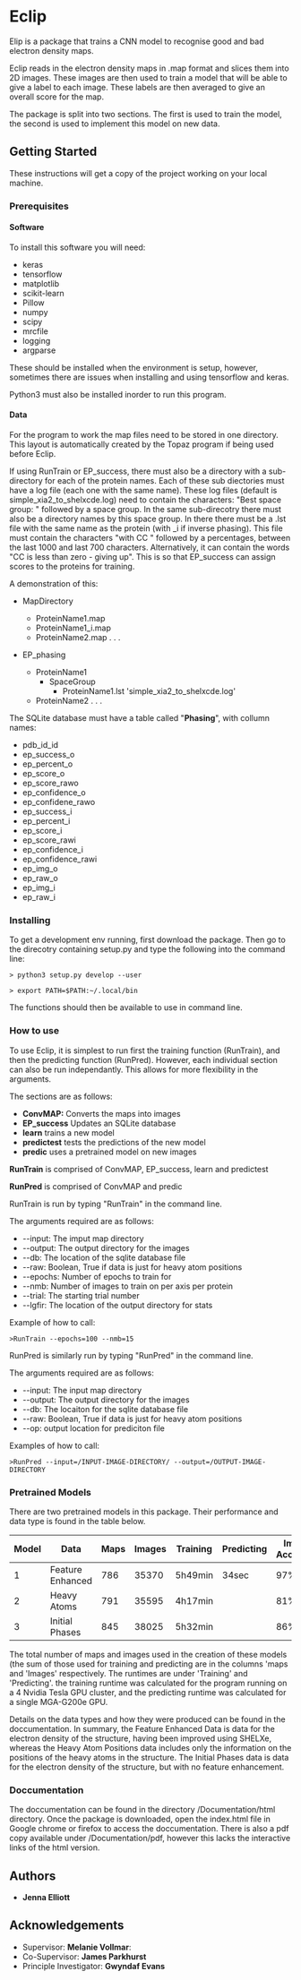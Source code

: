 # Eclip

Elip is a package that trains a CNN model to recognise good and bad electron
density maps. 

Eclip reads in the electron density maps in .map format and slices them into 2D
images. These images are then used to train a model that will be able to give a
label to each image. These labels are then averaged to give an overall score for
the map. 

The package is split into two sections. The first is used to train the model,
the second is used to implement this model on new data. 

## Getting Started 

These instructions will get a copy of the project working on your local
machine.

### Prerequisites

#### Software
To install this software you will need: 

* keras
* tensorflow
* matplotlib
* scikit-learn
* Pillow
* numpy
* scipy
* mrcfile
* logging
* argparse

These should be installed when the environment is setup, however, sometimes
there are issues when installing and using tensorflow and keras. 

Python3 must also be installed inorder to run this program. 

#### Data
For the program to work the map files need to be stored in one directory.
This layout is automatically created by the Topaz program if being used before
Eclip. 

If using RunTrain or EP\_success, there must also be a directory with a
sub-directory for each of the protein names. Each of these sub diectories must
have a log file (each one with the same name). These log files (default is
simple\_xia2\_to\_shelxcde.log) need to contain the characters: "Best space group:
" followed by a space group. 
In the same sub-direcotry there must also be a directory names by this space
group. In there there must be a .lst file with the same name as the protein
(with \_i if inverse phasing). This file must contain the characters "with CC "
followed by a percentages, between the last 1000 and last 700 characters.
Alternatively, it can contain the words "CC is less than zero - giving up". This
is so that EP\_success can assign scores to the proteins for training.

A demonstration of this: 

  - MapDirectory
      - ProteinName1.map
      - ProteinName1_i.map
      - ProteinName2.map
      .
      .
      .


  - EP\_phasing
      - ProteinName1
          - SpaceGroup
              - ProteinName1.lst
          'simple_xia2_to_shelxcde.log'
      - ProteinName2
      .
      .
      .
    

The SQLite database must have a table called "**Phasing**", with collumn names: 
* pdb\_id\_id
* ep\_success\_o
* ep\_percent\_o
* ep\_score\_o
* ep\_score\_rawo
* ep\_confidence\_o
* ep\_confidene\_rawo
* ep\_success\_i
* ep\_percent\_i
* ep\_score\_i
* ep\_score\_rawi
* ep\_confidence\_i
* ep\_confidence\_rawi
* ep\_img\_o
* ep\_raw\_o
* ep\_img\_i
* ep\_raw\_i

### Installing 

To get a development env running, first download the package. Then go to the
direcotry containing setup.py and type the following into the command line: 

```
> python3 setup.py develop --user

> export PATH=$PATH:~/.local/bin
```

The functions should then be available to use in command line. 

### How to use

To use Eclip, it is simplest to run first the training function (RunTrain), and then the predicting
function (RunPred). However, each individual section can also be run independantly. This allows for 
more flexibility in the arguments.  

The sections are as follows: 
* **ConvMAP:** Converts the maps into images
* **EP\_success** Updates an SQLite database
* **learn** trains a new model
* **predictest** tests the predictions of the new model
* **predic** uses a pretrained model on new images

**RunTrain** is comprised of ConvMAP, EP\_success, learn and predictest

**RunPred** is comprised of ConvMAP and predic

RunTrain  is run by typing "RunTrain" in the command line. 

The arguments required are as follows:
* --input: The imput map directory
* --output: The output directory for the images
* --db: The location of the sqlite database file
* --raw: Boolean, True if data is just for heavy atom positions
* --epochs: Number of epochs to train for
* --nmb: Number of images to train on per axis per protein
* --trial: The starting trial number
* --lgfir: The location of the output directory for stats

Example of how to call: 
```
>RunTrain --epochs=100 --nmb=15
```

RunPred is similarly run by typing "RunPred" in the command line.

The arguments required are as follows:
* --input: The input map directory
* --output: The output directory for the images
* --db: The locaiton for the sqlite database file
* --raw: Boolean, True if data is just for heavy atom positions
* --op: output location for prediciton file

Examples of how to call:
```
>RunPred --input=/INPUT-IMAGE-DIRECTORY/ --output=/OUTPUT-IMAGE-DIRECTORY
```

### Pretrained Models

There are two pretrained models in this package. Their performance and data type
is found in the table below. 

| Model | Data | Maps | Images | Training | Predicting | Image Accuracy | Map Accuracy |
|-------|--|---|---|--|--|--|--|
| 1 | Feature Enhanced | 786 | 35370 | 5h49min | 34sec | 97% | 93% |
| 2 | Heavy Atoms | 791 | 35595 | 4h17min | | 81% | 76% |
| 3 | Initial Phases | 845 | 38025 | 5h32min | | 86% | 70% |

The total number of maps and images used in the creation of these models (the
sum of those used for training and predicting are in the columns 'maps and
'Images' respectively. The runtimes are under 'Training' and 'Predicting'. the
training runtime was calculated for the program running on a 4 Nvidia Tesla GPU
cluster, and the predicting runtime was calculated for a single MGA-G200e GPU.

Details on the data types and how they were produced can be found in the
doccumentation. In summary, the Feature Enhanced Data is data for the electron
density of the structure, having been improved using SHELXe, whereas the Heavy
Atom Positions data includes only the information on the positions of the heavy
atoms in the structure. The Initial Phases data is data for the electron density
of the structure, but with no feature enhancement. 

### Doccumentation

The doccumentation can be found in the directory /Documentation/html directory.
Once the package is downloaded, open the index.html file in Google chrome or
firefox to access the doccumentation. There is also a pdf copy available under
/Documentation/pdf, however this lacks the interactive links of the html
version. 

## Authors

* **Jenna Elliott** 

## Acknowledgements

* Supervisor: **Melanie Vollmar**:
* Co-Supervisor: **James Parkhurst**
* Principle Investigator: **Gwyndaf Evans**

